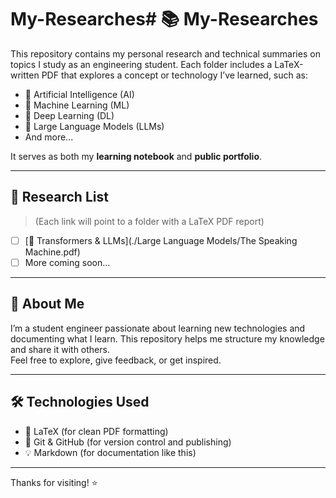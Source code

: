 # My-Researches# 📚 My-Researches

This repository contains my personal research and technical summaries on topics I study as an engineering student. Each folder includes a LaTeX-written PDF that explores a concept or technology I’ve learned, such as:

- 🤖 Artificial Intelligence (AI)
- 🧠 Machine Learning (ML)
- 🔬 Deep Learning (DL)
- 🧾 Large Language Models (LLMs)
- And more...

It serves as both my **learning notebook** and **public portfolio**.

---

## 📄 Research List

> (Each link will point to a folder with a LaTeX PDF report)

- [ ] [🤖 Transformers & LLMs](./Large Language Models/The Speaking Machine.pdf)
- [ ] More coming soon...

---

## 📌 About Me

I’m a student engineer passionate about learning new technologies and documenting what I learn. This repository helps me structure my knowledge and share it with others.  
Feel free to explore, give feedback, or get inspired.

---

## 🛠 Technologies Used

- 📝 LaTeX (for clean PDF formatting)
- 📁 Git & GitHub (for version control and publishing)
- 💡 Markdown (for documentation like this)

---

Thanks for visiting! ⭐️

